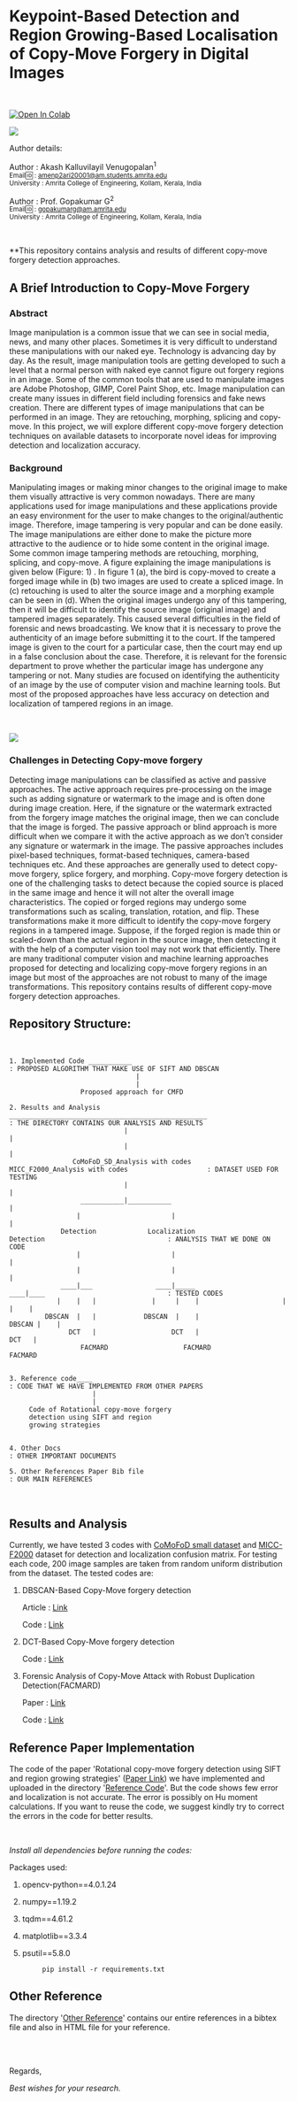 # Keypoint-Based Detection and Region Growing-Based Localisation of Copy-Move Forgery in Digital Images
<br/>

<a href="https://colab.research.google.com/github/AkashKV-1998/Detection-and-localization-of-CMFD/blob/main/CMFD_Implementated_code.ipynb" target="_parent"><img src="https://colab.research.google.com/assets/colab-badge.svg" alt="Open In Colab"/></a>


![](https://github.com/AkashKV-1998/Detection-and-Localization-of-Copy-Move-Image-Forgery-using-Deep-Learning-Networks/blob/main/Image%20Files%20md/logo.jpg)

Author details: 
<br/>

Author      : Akash Kalluvilayil Venugopalan<sup>1
<br/>
Email🆔    : amenp2ari20001@am.students.amrita.edu 
<br/>
University  : Amrita College of Engineering, Kollam, Kerala, India
    
Author      : Prof. Gopakumar G<sup>2
<br/>
Email🆔    : gopakumarg@am.amrita.edu
<br/>
University  : Amrita College of Engineering, Kollam, Kerala, India

<br/>

**This repository contains analysis and results of different copy-move forgery detection approaches.
    
## A Brief Introduction to Copy-Move Forgery
    
### Abstract
    
Image manipulation is a common issue that we can see in social media, news, and many other places. Sometimes it is very difficult to understand these manipulations with our naked eye. Technology is advancing day by day. As the result, image manipulation tools are getting developed to such a level that a normal person with naked eye cannot figure out forgery regions in an image. Some of the common tools that are used to manipulate images are Adobe Photoshop, GIMP, Corel Paint Shop, etc. Image manipulation can create many issues in different field including forensics and fake news creation. There are different types of image manipulations that can be performed in an image. They are retouching, morphing, splicing and copy-move. In this project, we will explore different copy-move forgery detection techniques on available datasets to incorporate novel ideas for improving detection and localization accuracy.
    
### Background
    
Manipulating images or making minor changes to the original image to make them visually attractive is very common nowadays. There are many applications used for image manipulations and these applications provide an easy environment for the user to make changes to the original/authentic image. Therefore, image tampering is very popular and can be done easily. The image manipulations are either done to make the picture more attractive to the audience or to hide some content in the original image. Some common image tampering methods are retouching, morphing, splicing, and copy-move. A figure explaining the image manipulations is given below (Figure: 1) . In figure 1 (a), the bird is copy-moved to create a forged image while in (b) two images are used to create a spliced image. In (c) retouching is used to alter the source image and a morphing example can be
seen in (d). When the original images undergo any of this tampering, then it will be difficult to identify the source image (original image) and tampered images separately. This caused several difficulties in the field of forensic and news broadcasting. We know that it is necessary to prove the authenticity of an image before submitting it to the court. If the tampered image is given to the court for a particular case, then the court may end up in a false conclusion about the case. Therefore, it is relevant for the forensic department to prove whether the particular image has undergone any tampering or not. Many studies are focused on identifying the authenticity of an image by the use of computer vision and machine learning tools. But most of the proposed approaches have less accuracy on detection and localization of tampered regions in an image.
    
 
<br/>
    
![](https://github.com/AkashKV-1998/Detection-and-Localization-of-Copy-Move-Image-Forgery-using-Deep-Learning-Networks/blob/main/Image%20Files%20md/Img_man.png) 
    
### Challenges in Detecting Copy-move forgery

Detecting image manipulations can be classified as active and passive approaches. The active approach requires pre-processing on the image such as adding signature or watermark to the image and is often done during image creation. Here, if the signature or the watermark extracted from the forgery image matches the original image, then we can conclude that the image is forged. The passive approach or blind approach is more difficult when we compare it with the active approach as we don’t consider any signature or watermark in the image. The passive approaches includes pixel-based techniques, format-based techniques, camera-based techniques etc. And these approaches are generally used to detect copy-move forgery, splice forgery, and morphing. Copy-move forgery detection is one of the challenging tasks to detect because the copied source is placed in the same image and hence it will not alter the overall image characteristics. The copied or forged regions may undergo some transformations such as scaling, translation, rotation, and flip. These transformations make it more difficult to identify the copy-move forgery regions in a tampered image. Suppose, if the forged region is made thin or scaled-down than the actual region in the source image, then detecting it with the help of a computer vision tool may not work that efficiently. There are many traditional computer vision and machine learning approaches proposed for detecting and localizing copy-move forgery regions in an image but most of the approaches are not robust to many of the image transformations. This repository contains results of different copy-move forgery detection approaches.


     
## Repository Structure:
<br/>

    1. Implemented Code ___________                                                                               : PROPOSED ALGORITHM THAT MAKE USE OF SIFT AND DBSCAN
                                    |
                                    |
                      Proposed approach for CMFD

    2. Results and Analysis __________________________________________________                                    : THE DIRECTORY CONTAINS OUR ANALYSIS AND RESULTS
                                 |                                            |
                                 |                                            |
                    CoMoFoD_SD_Analysis with codes              MICC_F2000_Analysis with codes                    : DATASET USED FOR TESTING
                                 |                                            |
                      ___________|___________                                 |
                     |                       |                                |
                 Detection             Localization                       Detection                               : ANALYSIS THAT WE DONE ON CODE
                     |                       |                                |
                     |                       |                                |
                 ____|___                ____|_____                       ____|____                               : TESTED CODES
                |    |   |              |     |    |                     |    |    |
             DBSCAN  |   |            DBSCAN  |    |                   DBSCAN |    |
                   DCT   |                   DCT   |                         DCT   |
                      FACMARD                   FACMARD                         FACMARD


    3. Reference code____                                                                                         : CODE THAT WE HAVE IMPLEMENTED FROM OTHER PAPERS
                         |
                         |
         Code of Rotational copy-move forgery 
         detection using SIFT and region 
         growing strategies
         
         
    4. Other Docs                                                                                                 : OTHER IMPORTANT DOCUMENTS
    
    5. Other References Paper Bib file                                                                            : OUR MAIN REFERENCES
    
  
    

 <br/>

## Results and Analysis 
    
Currently, we have tested 3 codes with [CoMoFoD small dataset](https://www.vcl.fer.hr/comofod/download.html) and [MICC-F2000](http://lci.micc.unifi.it/labd/2015/01/copy-move-forgery-detection-and-localization/) dataset for detection and localization confusion matrix. For testing each code, 200 image samples are taken from random uniform distribution from the dataset. The tested codes are:

1. DBSCAN-Based Copy-Move forgery detection 

    Article : [Link](https://medium.com/analytics-vidhya/copy-move-forgery-detection-using-sift-and-dbscan-clustering-4a179c36293e)
    
    Code    : [Link](https://github.com/Himj266/DBSCAN-Copy-Move-Foregry-Detection)
    
2. DCT-Based Copy-Move forgery detection
        
    Code    : [Link](https://github.com/alperencubuk/Copy-Move-Forgery-Detection)
    
3. Forensic Analysis of Copy-Move Attack with Robust Duplication Detection(FACMARD)
    
    Paper   : [Link](https://link.springer.com/chapter/10.1007%2F978-3-030-73689-7_39)
    
    Code    : [Link](https://github.com/rahmatnazali/image-copy-move-detection)

## Reference Paper Implementation 
    
The code of the paper 'Rotational copy-move forgery detection using SIFT and region growing strategies' ([Paper Link](https://link.springer.com/article/10.1007/s11042-019-7165-8)) we have implemented and uploaded in the directory '[Reference Code](https://github.com/AkashKV-1998/Detection-and-Localization-of-Copy-Move-Image-Forgery-using-Deep-Learning-Networks/tree/main/Reference%20Code/Code%20of%20Rotational%20copy-move%20forgery%20detection%20using%20SIFT%20and%20region%20growing%20strategies)'. But the code shows few error and localization is not accurate. The error is possibly on Hu moment calculations. If you want to reuse the code, we suggest kindly try to correct the errors in the code for better results.
    
<br/>
    
<em> Install all dependencies before running the codes: </em>

Packages used:

1. opencv-python==4.0.1.24
2. numpy==1.19.2
3. tqdm==4.61.2
4. matplotlib==3.3.4
5. psutil==5.8.0
    
            pip install -r requirements.txt

## Other Reference 
    
 The directory '[Other Reference](https://github.com/AkashKV-1998/Detection-and-Localization-of-Copy-Move-Image-Forgery-using-Deep-Learning-Networks/tree/main/Other%20References%20Paper%20Bib%20file)' contains our entire references in a bibtex file and also in HTML file for your reference.
    
 <br/>
 <br/>

 Regards,
    
 <em>Best wishes for your research.</em>

